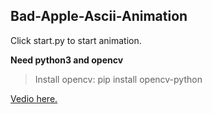 ## Bad-Apple-Ascii-Animation

Click start.py to start animation.  

**Need python3 and opencv**
>Install opencv: pip install opencv-python

[Vedio here.](https://youtu.be/kolcMueYQMw)
